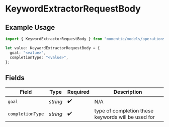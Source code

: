 # KeywordExtractorRequestBody

## Example Usage

```typescript
import { KeywordExtractorRequestBody } from "momentic/models/operations";

let value: KeywordExtractorRequestBody = {
  goal: "<value>",
  completionType: "<value>",
};
```

## Fields

| Field                                              | Type                                               | Required                                           | Description                                        |
| -------------------------------------------------- | -------------------------------------------------- | -------------------------------------------------- | -------------------------------------------------- |
| `goal`                                             | *string*                                           | :heavy_check_mark:                                 | N/A                                                |
| `completionType`                                   | *string*                                           | :heavy_check_mark:                                 | type of completion these keywords will be used for |